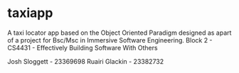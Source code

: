 # taxiapp
A taxi locator app based on the Object Oriented Paradigm designed as apart of a project for Bsc/Msc in Immersive Software Engineering. Block 2 - CS4431 - Effectively Building Software With Others

Josh Sloggett - 23369698
Ruairi Glackin - 23382732
